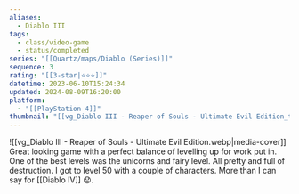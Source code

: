 ```yaml
---
aliases:
  - Diablo III
tags:
  - class/video-game
  - status/completed
series: "[[Quartz/maps/Diablo (Series)]]"
sequence: 3
rating: "[[3-star|⭐️⭐️⭐️]]"
datetime: 2023-06-10T15:24:34
updated: 2024-08-09T16:20:00
platform:
  - "[[PlayStation 4]]"
thumbnail: "[[vg_Diablo III - Reaper of Souls - Ultimate Evil Edition_t.webp]]"
---
```

![[vg_Diablo III - Reaper of Souls - Ultimate Evil Edition.webp|media-cover]]
Great looking game with a perfect balance of levelling up for work put in. One of the best levels was the unicorns and fairy level. All pretty and full of destruction. I got to level 50 with a couple of characters. More than I can say for [[Diablo IV]] 😞.